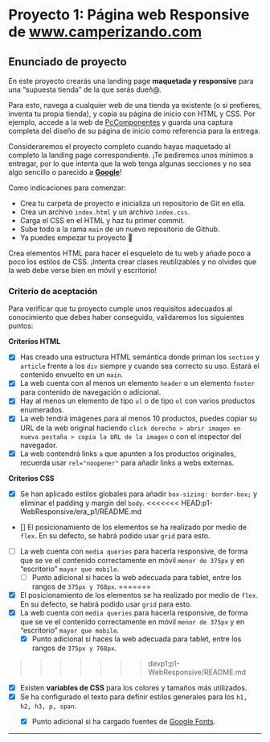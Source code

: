 # Proyecto 1: Página web Responsive de www.camperizando.com

## Enunciado de proyecto

En este proyecto crearás una landing page **maquetada y responsive** para una “supuesta tienda” de la que serás dueñ@. 

Para esto, navega a cualquier web de una tienda ya existente (o si prefieres, inventa tu propia tienda), y copia su página de inicio con HTML y CSS. Por ejemplo, accede a la web de [PcComponentes](https://www.pccomponentes.com/) y guarda una captura completa del diseño de su página de inicio como referencia para la entrega.

Consideraremos el proyecto completo cuando hayas maquetado al completo la landing page correspondiente. ¡Te pediremos unos mínimos a entregar, por lo que intenta que la web tenga algunas secciones y no sea algo sencillo o parecido a **[Google](https://www.google.es/)**!

Como indicaciones para comenzar:

- Crea tu carpeta de proyecto e inicializa un repositorio de Git en ella.
- Crea un archivo `index.html` y un archivo `index.css`.
- Carga el CSS en el HTML y haz tu primer commit.
- Sube todo a la rama `main` de un nuevo repositorio de Github.
- Ya puedes empezar tu proyecto 🚀

Crea elementos HTML para hacer el esqueleto de tu web y añade poco a poco los estilos de CSS. ¡Intenta crear clases reutilizables y no olvides que la web debe verse bien en móvil y escritorio!

### Criterio de aceptación

Para verificar que tu proyecto cumple unos requisitos adecuados al conocimiento que debes haber conseguido, validaremos los siguientes puntos:

**Criterios HTML**

- [X]  Has creado una estructura HTML semántica donde priman los `section` y `article` frente a los `div` siempre y cuando sea correcto su uso. Estará el contenido envuelto en un `main`.
- [X]  La web cuenta con al menos un elemento `header` o un elemento `footer` para contenido de navegación o adicional.
- [X]  Hay al menos un elemento de tipo `ul` o de tipo `ol` con varios productos enumerados.
- [X]  La web tendrá imágenes para al menos 10 productos, puedes copiar su URL de la web original haciendo `click derecho > abrir imagen en nueva pestaña > copia la URL de la imagen` o con el inspector del navegador.
- [X]  La web contendrá links `a` que apunten a los productos originales, recuerda usar `rel="noopener"` para añadir links a webs externas.

**Criterios CSS**

- [X]  Se han aplicado estilos globales para añadir `box-sizing: border-box;` y eliminar el padding y margin del `body`.
<<<<<<< HEAD:p1-WebResponsive/era_p1/README.md
- []  El posicionamiento de los elementos se ha realizado por medio de `flex`. En su defecto, se habrá podido usar `grid` para esto.
- [ ]  La web cuenta con `media queries` para hacerla responsive, de forma que se ve el contenido correctamente en móvil `menor de 375px` y en “escritorio” `mayor que mobile`.
    - [ ]  Punto adicional si haces la web adecuada para tablet, entre los rangos de `375px y 768px`.
=======
- [X]  El posicionamiento de los elementos se ha realizado por medio de `flex`. En su defecto, se habrá podido usar `grid` para esto.
- [X]  La web cuenta con `media queries` para hacerla responsive, de forma que se ve el contenido correctamente en móvil `menor de 375px` y en “escritorio” `mayor que mobile`.
    - [X]  Punto adicional si haces la web adecuada para tablet, entre los rangos de `375px y 768px`.
>>>>>>> devp1:p1-WebResponsive/README.md
- [X]  Existen **variables de CSS** para los colores y tamaños más utilizados.
- [X]  Se ha configurado el texto para definir estilos generales para los `h1, h2, h3, p, span`.
    - [X]  Punto adicional si ha cargado fuentes de [Google Fonts](https://fonts.google.com/).



___
